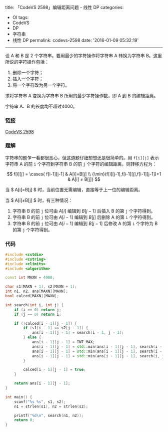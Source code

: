 title: 「CodeVS 2598」编辑距离问题 - 线性 DP
categories:
  - OI
tags:
  - CodeVS
  - DP
  - 字符串
  - 线性 DP
permalink: codevs-2598
date: '2016-01-09 05:32:19'
---

设 A 和 B 是 2 个字符串。要用最少的字符操作将字符串 A 转换为字符串 B。这里所说的字符操作包括：

1. 删除一个字符；
2. 插入一个字符；
3. 将一个字符改为另一个字符。

求将字符串 A 变换为字符串 B 所用的最少字符操作数，即 A 到 B 的编辑距离。

字符串 A、B 的长度均不超过4000。

<!-- more -->

### 链接

[CodeVS 2598](http://codevs.cn/problem/2598/)

### 题解

字符串的题乍一看都很恶心，但这道题仔细想想还是很简单的。用 `f[i][j]` 表示字符串 A 的前 `i` 个字符到字符串 B 的前 `j` 个字符的编辑距离，则转移方程为：

$$ f[i][j] = \cases{ f[i-1][j-1] & A[i]=B[j] \\ {\min}(f[i][j-1],f[i-1][j],f[i-1][j-1])+1 & A[i] ≠ B[j]} $$

当 $ A[i]=B[j] $ 时，当前位置无需编辑，直接等于上一位的编辑距离。

当 $ A[i]≠B[j] $ 时，有三种情况：

1. 字符串 B 的前 `j` 位可由 $A[i]$ 编辑到 $B[j-1]$ 后插入 B 的第 `j` 个字符得到。
2. 字符串 B 的前 `j` 位可由 $A[i-1]$ 编辑到 $B[j]$ 后删除 A 的第 `i` 个字符得到。
3. 字符串 B 的前 `j` 位可由 $A[i-1]$ 编辑到 $B[j-1]$ 后修改 A 的第 `i` 个字符为 B 的第 `j` 个字符得到。

### 代码

```cpp
#include <cstdio>
#include <cstring>
#include <climits>
#include <algorithm>

const int MAXN = 4000;

char s1[MAXN + 1], s2[MAXN + 1];
int n1, n2, ans[MAXN][MAXN];
bool calced[MAXN][MAXN];

int search(int i, int j) {
    if (i == 0) return j;
    if (j == 0) return i;

    if (!calced[i - 1][j - 1]) {
        if (s1[i - 1] == s2[j - 1]) {
            ans[i - 1][j - 1] = search(i - 1, j - 1);
        } else {
            ans[i - 1][j - 1] = INT_MAX;
            ans[i - 1][j - 1] = std::min(ans[i - 1][j - 1], search(i - 1, j - 1) + 1);
            ans[i - 1][j - 1] = std::min(ans[i - 1][j - 1], search(i - 1, j) + 1);
            ans[i - 1][j - 1] = std::min(ans[i - 1][j - 1], search(i, j - 1) + 1);
        }

        calced[i - 1][j - 1] = true;
    }

    return ans[i - 1][j - 1];
}

int main() {
    scanf("%s %s", s1, s2);
    n1 = strlen(s1), n2 = strlen(s2);

    printf("%d\n", search(n1, n2));
    return 0;
}
```
